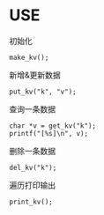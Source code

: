 # USE

初始化
```
make_kv();
```

新增&更新数据
```
put_kv("k", "v");
```

查询一条数据
```
char *v = get_kv("k");
printf("[%s]\n", v);
```

删除一条数据
```
del_kv("k");
```

遍历打印输出
```
print_kv();
```